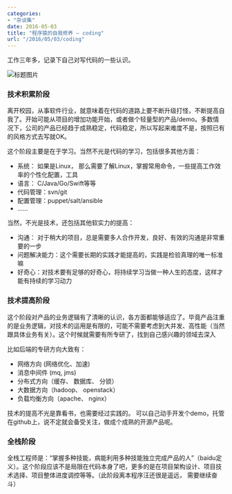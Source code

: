 ```yaml
---
categories:
- "杂谈集"
date: 2016-05-03
title: "程序猿的自我修养 — coding"
url: "/2016/05/03/coding"
---
```


工作三年多，记录下自己对写代码的一些认识。		

<!--more-->

![标题图片](../../../../pic/2016/2016-05-03-coding.jpg)


### 技术积累阶段
离开校园，从事软件行业，就意味着在代码的道路上要不断升级打怪，不断提高自我了。开始可能从项目的增加功能开始，或者做个轻量型的产品/demo。多数情况下，公司的产品已经趋于成熟稳定，代码稳定，所以写起来难度不是，按照已有的风格方式去写就OK。

这个阶段主要是在于学习。当然不光是代码的学习，包括很多其他方面：

* 系统： 如果是Linux， 那么需要了解Linux，掌握常用命令，一些提高工作效率的个性化配置，工具
* 语言： C/Java/Go/Swift等等
* 代码管理：svn/git
* 配置管理：puppet/salt/ansible
* ......

当然，不光是技术，还包括其他软实力的提高：

* 沟通： 对于稍大的项目，总是需要多人合作开发，良好、有效的沟通是非常重要的一步
* 问题解决能力：这个需要长期的实践才能提高的，实践是检验真理的唯一标准嘛 
* 好奇心：对技术要有足够的好奇心，将持续学习当做一种人生的态度，这样才能有持续的学习动力

### 技术提高阶段
这个阶段对产品的业务逻辑有了清晰的认识，各方面都能够适应了。毕竟产品注重的是业务逻辑，对技术的运用是有限的，可能不需要考虑到大并发、高性能（当然跟具体业务有关）。这个时候就需要有所专研了，找到自己感兴趣的领域去深入

比如后端的专研方向大致有：

* 网络方向 (网络优化、加速)
* 消息中间件 (mq, jms)
* 分布式方向（缓存、 数据库、 分锁）
* 大数据方向（hadoop、 openstack）
* 负载均衡方向（apache、 nginx）

技术的提高不光是靠看书，也需要经过实践的。 可以自己动手开发个demo，托管在github上，说不定就会备受关注，做成个成熟的开源产品呢。

### 全栈阶段

全栈工程师是：“掌握多种技能，病能利用多种技能独立完成产品的人”（baidu定义）。这个阶段应该不是局限在代码本身了吧，更多的是在项目架构设计、项目技术选择、项目整体进度调控等等。（此阶段离本程序汪还很是遥远， 需要继续奋斗）











